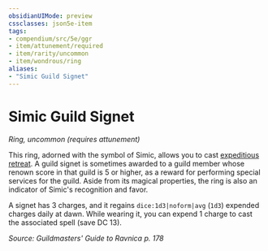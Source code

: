 ```yaml
---
obsidianUIMode: preview
cssclasses: json5e-item
tags:
- compendium/src/5e/ggr
- item/attunement/required
- item/rarity/uncommon
- item/wondrous/ring
aliases: 
- "Simic Guild Signet"
---
```

# Simic Guild Signet
*Ring, uncommon (requires attunement)*  


This ring, adorned with the symbol of Simic, allows you to cast [expeditious retreat](2-Mechanics/CLI/spells/expeditious-retreat.md). A guild signet is sometimes awarded to a guild member whose renown score in that guild is 5 or higher, as a reward for performing special services for the guild. Aside from its magical properties, the ring is also an indicator of Simic's recognition and favor.

A signet has 3 charges, and it regains `dice:1d3|noform|avg` (`1d3`) expended charges daily at dawn. While wearing it, you can expend 1 charge to cast the associated spell (save DC 13).

*Source: Guildmasters' Guide to Ravnica p. 178*